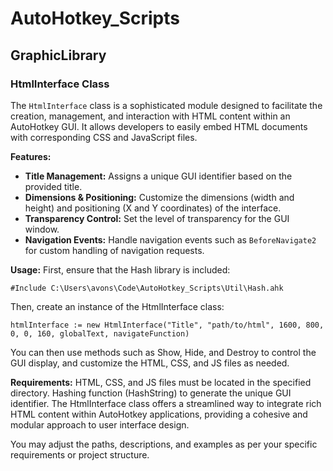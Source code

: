 # AutoHotkey_Scripts

## GraphicLibrary
### HtmlInterface Class

The `HtmlInterface` class is a sophisticated module designed to facilitate the creation, management, and interaction with HTML content within an AutoHotkey GUI. It allows developers to easily embed HTML documents with corresponding CSS and JavaScript files.

**Features:**
- **Title Management:** Assigns a unique GUI identifier based on the provided title.
- **Dimensions & Positioning:** Customize the dimensions (width and height) and positioning (X and Y coordinates) of the interface.
- **Transparency Control:** Set the level of transparency for the GUI window.
- **Navigation Events:** Handle navigation events such as `BeforeNavigate2` for custom handling of navigation requests.

**Usage:**
First, ensure that the Hash library is included:

```ahk
#Include C:\Users\avons\Code\AutoHotkey_Scripts\Util\Hash.ahk
```

Then, create an instance of the HtmlInterface class:

```ahk
htmlInterface := new HtmlInterface("Title", "path/to/html", 1600, 800, 0, 0, 160, globalText, navigateFunction)
```

You can then use methods such as Show, Hide, and Destroy to control the GUI display, and customize the HTML, CSS, and JS files as needed.

**Requirements:**
HTML, CSS, and JS files must be located in the specified directory.
Hashing function (HashString) to generate the unique GUI identifier.
The HtmlInterface class offers a streamlined way to integrate rich HTML content within AutoHotkey applications, providing a cohesive and modular approach to user interface design.

You may adjust the paths, descriptions, and examples as per your specific requirements or project structure.

